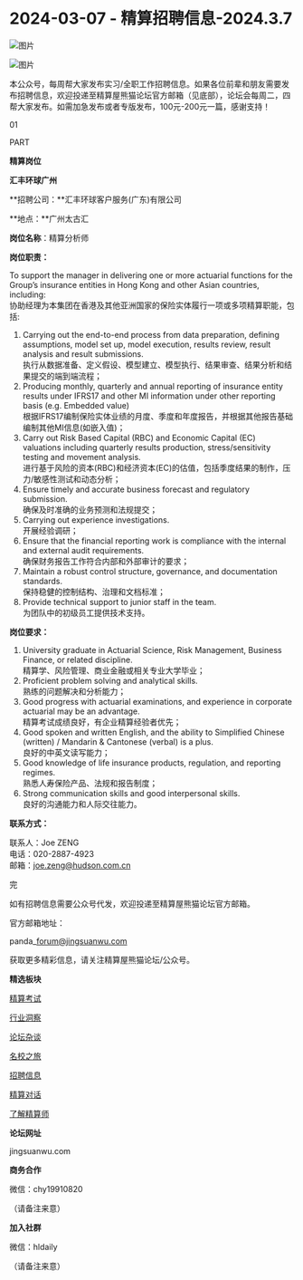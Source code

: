 # 2024-03-07 - 精算招聘信息-2024.3.7

![图片](https://mmbiz.qpic.cn/mmbiz_jpg/PVTr5cqOmdsiaicIRGthO3IhpdkibrFUWVU1xAtP9ZY24c0vAhCVJo55thjfrfia19NvibyVvich2UW9I8vGCty5LxNw/640?wx_fmt=jpeg&tp=webp&wxfrom=5&wx_lazy=1)

![图片](https://mmbiz.qpic.cn/mmbiz_png/7QRTvkK2qC63c02mKcsfAaJ8sNcicTvg22UkHHibvKiasFS9FS6E4FeV0Dibe7as7h4tm8p7EfNfI06adlGbL2icYjw/640?wx_fmt=png&tp=webp&wxfrom=5&wx_lazy=1)

本公众号，每周帮大家发布实习/全职工作招聘信息。如果各位前辈和朋友需要发布招聘信息，欢迎投递至精算屋熊猫论坛官方邮箱（见底部），论坛会每周二，四帮大家发布。如需加急发布或者专版发布，100元-200元一篇，感谢支持！

01

PART

**精算岗位**

**汇丰环球广州**

**招聘公司：**汇丰环球客户服务(广东)有限公司

**地点：**广州太古汇

**岗位名称**：精算分析师

**岗位职责：**

To support the manager in delivering one or more actuarial functions for the Group’s insurance entities in Hong Kong and other Asian countries, including:  
协助经理为本集团在香港及其他亚洲国家的保险实体履行一项或多项精算职能，包括:

1. Carrying out the end-to-end process from data preparation, defining assumptions, model set up, model execution, results review, result analysis and result submissions.  
   执行从数据准备、定义假设、模型建立、模型执行、结果审查、结果分析和结果提交的端到端流程；
2. Producing monthly, quarterly and annual reporting of insurance entity results under IFRS17 and other MI information under other reporting basis (e.g. Embedded value)  
   根据IFRS17编制保险实体业绩的月度、季度和年度报告，并根据其他报告基础编制其他MI信息(如嵌入值)；
3. Carry out Risk Based Capital (RBC) and Economic Capital (EC) valuations including quarterly results production, stress/sensitivity testing and movement analysis.  
   进行基于风险的资本(RBC)和经济资本(EC)的估值，包括季度结果的制作，压力/敏感性测试和动态分析；
4. Ensure timely and accurate business forecast and regulatory submission.  
   确保及时准确的业务预测和法规提交；
5. Carrying out experience investigations.  
   开展经验调研；
6. Ensure that the financial reporting work is compliance with the internal and external audit requirements.  
   确保财务报告工作符合内部和外部审计的要求；
7. Maintain a robust control structure, governance, and documentation standards.  
   保持稳健的控制结构、治理和文档标准；
8. Provide technical support to junior staff in the team.  
   为团队中的初级员工提供技术支持。

**岗位要求：**

1. University graduate in Actuarial Science, Risk Management, Business Finance, or related discipline.  
   精算学、风险管理、商业金融或相关专业大学毕业；
2. Proficient problem solving and analytical skills.  
   熟练的问题解决和分析能力；
3. Good progress with actuarial examinations, and experience in corporate actuarial may be an advantage.  
   精算考试成绩良好，有企业精算经验者优先；
4. Good spoken and written English, and the ability to Simplified Chinese (written) / Mandarin & Cantonese (verbal) is a plus.  
   良好的中英文读写能力；
5. Good knowledge of life insurance products, regulation, and reporting regimes.  
   熟悉人寿保险产品、法规和报告制度；
6. Strong communication skills and good interpersonal skills.  
   良好的沟通能力和人际交往能力。

**联系方式：**

联系人：Joe ZENG    
电话：020-2887-4923  
邮箱：joe.zeng@hudson.com.cn


完

如有招聘信息需要公众号代发，欢迎投递至精算屋熊猫论坛官方邮箱。

官方邮箱地址：

panda\_forum@jingsuanwu.com

获取更多精彩信息，请关注精算屋熊猫论坛/公众号。

**精选板块**

[精算考试](https://mp.weixin.qq.com/mp/appmsgalbum?__biz=Mzg5NzkwMTMzMA==&action=getalbum&album_id=2804960172988448769#wechat_redirect)

[行业洞察](https://mp.weixin.qq.com/mp/appmsgalbum?__biz=Mzg5NzkwMTMzMA==&action=getalbum&album_id=2804965799378829313#wechat_redirect)

[论坛杂谈](https://mp.weixin.qq.com/mp/appmsgalbum?__biz=Mzg5NzkwMTMzMA==&action=getalbum&album_id=2804979947286315009#wechat_redirect)

[名校之旅](https://mp.weixin.qq.com/mp/appmsgalbum?__biz=Mzg5NzkwMTMzMA==&action=getalbum&album_id=2804975288236654595#wechat_redirect)

[招聘信息](https://mp.weixin.qq.com/mp/appmsgalbum?__biz=Mzg5NzkwMTMzMA==&action=getalbum&album_id=2809916434738069507#wechat_redirect)

[精算对话](https://mp.weixin.qq.com/mp/appmsgalbum?__biz=Mzg5NzkwMTMzMA==&action=getalbum&album_id=3028246288796221446#wechat_redirect)

[了解精算师](https://mp.weixin.qq.com/mp/appmsgalbum?__biz=Mzg5NzkwMTMzMA==&action=getalbum&album_id=2804971247444180995#wechat_redirect)

**论坛网址**

jingsuanwu.com

**商务合作**

微信：chy19910820

（请备注来意）

**加入社群**

微信：hldaily

（请备注来意）